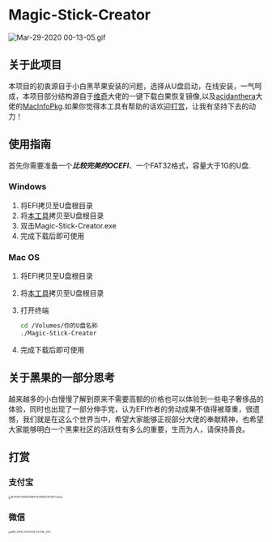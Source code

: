 # Magic-Stick-Creator

![Mar-29-2020 00-13-05.gif](https://i.loli.net/2020/03/29/I1kQhAZyH9NYiPs.gif)

## 关于此项目

本项目的初衷源自于小白黑苹果安装的问题，选择从U盘启动，在线安装，一气呵成，本项目部分结构源自于[维奇](https://www.jianshu.com/u/82ec04331356)大佬的一键下载白果恢复镜像,以及[acidanthera](https://github.com/acidanthera)大佬的[MacInfoPkg](https://github.com/acidanthera/MacInfoPkg).如果你觉得本工具有帮助的话欢迎[打赏](#打赏)，让我有坚持下去的动力！

## 使用指南

首先你需要准备一个***比较完美的OCEFI***、一个FAT32格式，容量大于1G的U盘.

### Windows

1. 将EFI拷贝至U盘根目录
2. 将[本工具](https://github.com/Max-Cheng/Magic-Stick-Creator/releases)拷贝至U盘根目录
3. 双击Magic-Stick-Creator.exe
4. 完成下载后即可使用

### Mac OS

1. 将EFI拷贝至U盘根目录

2. 将[本工具](https://github.com/Max-Cheng/Magic-Stick-Creator/releases)拷贝至U盘根目录

3. 打开终端

   ```bash
   cd /Volumes/你的U盘名称
   ./Magic-Stick-Creator
   ```

4. 完成下载后即可使用

## 关于黑果的一部分思考

越来越多的小白慢慢了解到原来不需要高额的价格也可以体验到一些电子奢侈品的体验，同时也出现了一部分伸手党，认为EFI作者的劳动成果不值得被尊重，很遗憾，我们就是在这么个世界当中，希望大家能够正视部分大佬的奉献精神，也希望大家能够明白一个黑果社区的活跃性有多么的重要，生而为人，请保持善良。

## 打赏
### 支付宝
<img src="https://i.loli.net/2020/03/28/zhEjeOA67TfkNr5.jpg" alt="9F403FF45FAD20BFFF634995C8F35E73.png" style="zoom:33%;" />

### 微信
<img src="https://i.loli.net/2020/03/28/BGs2fRzEKSWcexv.jpg" alt="IMG_0454_20200328-233136_.JPG" style="zoom:33%;" />